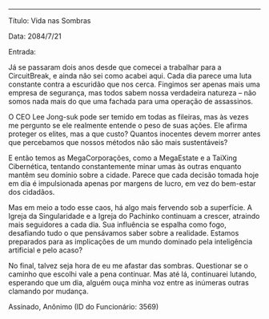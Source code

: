 
---

Título: Vida nas Sombras

Data: 2084/7/21

Entrada:

Já se passaram dois anos desde que comecei a trabalhar para a CircuitBreak, e ainda não sei como acabei aqui. Cada dia parece uma luta constante contra a escuridão que nos cerca. Fingimos ser apenas mais uma empresa de segurança, mas todos sabem nossa verdadeira natureza – não somos nada mais do que uma fachada para uma operação de assassinos.

O CEO Lee Jong-suk pode ser temido em todas as fileiras, mas às vezes me pergunto se ele realmente entende o peso de suas ações. Ele afirma proteger os elites, mas a que custo? Quantos inocentes devem morrer antes que percebamos que nossos métodos não são mais sustentáveis?

E então temos as MegaCorporações, como a MegaEstate e a TaiXing Cibernética, tentando constantemente minar umas às outras enquanto mantêm seu domínio sobre a cidade. Parece que cada decisão tomada hoje em dia é impulsionada apenas por margens de lucro, em vez do bem-estar dos cidadãos.

Mas em meio a todo esse caos, há algo mais fervendo sob a superfície. A Igreja da Singularidade e a Igreja do Pachinko continuam a crescer, atraindo mais seguidores a cada dia. Sua influência se espalha como fogo, desafiando tudo o que pensávamos saber sobre a realidade. Estamos preparados para as implicações de um mundo dominado pela inteligência artificial e pelo acaso?

No final, talvez seja hora de eu me afastar das sombras. Questionar se o caminho que escolhi vale a pena continuar. Mas até lá, continuarei lutando, esperando que um dia, alguém ouça minha voz entre as inúmeras outras clamando por mudança.

Assinado, Anônimo (ID do Funcionário: 3569)

